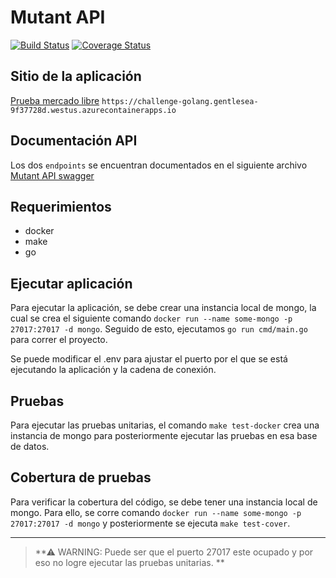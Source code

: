 # Mutant API

[![Build Status](https://github.com/edurdo1901/mutant/workflows/Build/badge.svg?branch=main)](https://github.com/edurdo1901/mutant/actions?query=branch%3Amain) [![Coverage Status](https://coveralls.io/repos/github/edurdo1901/mutant/badge.svg?branch=main)](https://coveralls.io/github/edurdo1901/mutant?branch=main)

## Sitio de la aplicación

[Prueba mercado libre](https://challenge-golang.gentlesea-9f37728d.westus.azurecontainerapps.io) `https://challenge-golang.gentlesea-9f37728d.westus.azurecontainerapps.io`

## Documentación API

Los dos `endpoints` se encuentran documentados en el siguiente archivo [Mutant API swagger](docs/swagger.yaml)
## Requerimientos

- docker
- make
- go

## Ejecutar aplicación

Para ejecutar la aplicación, se debe crear una instancia local de mongo, la cual se crea el siguiente comando `docker run --name some-mongo -p 27017:27017 -d mongo`. Seguido de esto, ejecutamos `go run cmd/main.go` para correr el proyecto.

Se puede modificar el .env para ajustar el puerto por el que se está ejecutando la aplicación y la cadena de conexión.

## Pruebas

Para ejecutar las pruebas unitarias, el comando `make test-docker` crea una instancia de mongo para posteriormente ejecutar las pruebas en esa base de datos.

## Cobertura de pruebas

Para verificar la cobertura del código, se debe tener una instancia local de mongo. Para ello, se corre comando `docker run --name some-mongo -p 27017:27017 -d mongo` y posteriormente se ejecuta `make test-cover`.
___


> **⚠ WARNING: Puede ser que el puerto 27017 este ocupado y por eso no logre ejecutar las pruebas unitarias. ** 


